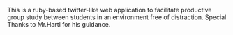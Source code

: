 This is a ruby-based twitter-like web application to facilitate productive group study between students in an environment free of distraction. Special Thanks to Mr.Hartl for his guidance.
